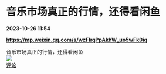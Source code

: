 # 音乐市场真正的行情，还得看闲鱼

**2023-10-26 11:54**

**https://mp.weixin.qq.com/s/wzFIrqPpAkhW_uo5wFk0ig**

音乐市场真正的行情，还得看闲鱼  
![](https://img3.chouti.com/CHOUTI_231026_C62679A051E04D91A39B823C224FDE46.jpg)  
[评论](https://m.chouti.com/link/40414232)